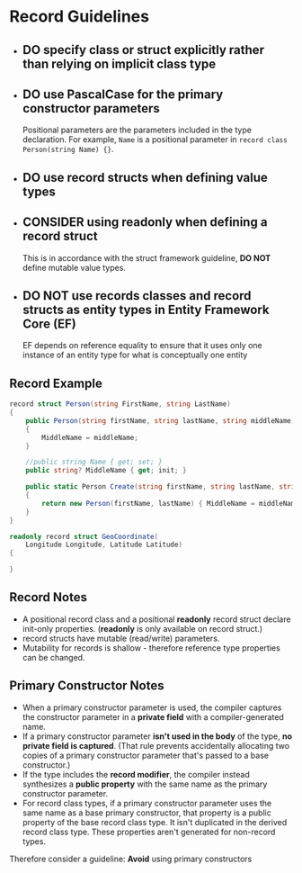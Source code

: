 ﻿# Record Guidelines

* ## **DO** specify class or struct explicitly rather than relying on implicit class type

* ## **DO** use PascalCase for the primary constructor parameters
  
   Positional parameters are the parameters included in the type declaration. For example, `Name` is a positional parameter in `record class Person(string Name) {}`.

* ## **DO** use record structs when defining value types

* ## **CONSIDER** using readonly when defining a record struct

    This is in accordance with the struct framework guideline, **DO NOT** define mutable value types.

* ## **DO NOT** use records classes and record structs as entity types in Entity Framework Core (EF)

    EF depends on reference equality to ensure that it uses only one instance of an entity type for what is conceptually one entity

## Record Example

```cs
record struct Person(string FirstName, string LastName)
{
    public Person(string firstName, string lastName, string middleName) : this(firstName, lastName)
    {
        MiddleName = middleName;
    }

    //public string Name { get; set; }
    public string? MiddleName { get; init; }

    public static Person Create(string firstName, string lastName, string middleName)
    {
        return new Person(firstName, lastName) { MiddleName = middleName};
    }
}

readonly record struct GeoCoordinate(
    Longitude Longitude, Latitude Latitude)
{

}
```

## Record Notes

* A positional record class and a positional **readonly** record struct declare init-only properties. (**readonly** is only available on record struct.)
* record structs have mutable (read/write) parameters.
* Mutability for records is shallow - therefore reference type properties can be changed.

## Primary Constructor Notes

* When a primary constructor parameter is used, the compiler captures the constructor parameter in a **private field** with a compiler-generated name.
* If a primary constructor parameter **isn't used in the body** of the type, **no private field is captured**. (That rule prevents accidentally allocating two copies of a primary constructor parameter that's passed to a base constructor.)
* If the type includes the **record modifier**, the compiler instead synthesizes a **public property** with the same name as the primary constructor parameter.
* For record class types, if a primary constructor parameter uses the same name as a base primary constructor, that property is a public property of the base record class type. It isn't duplicated in the derived record class type. These properties aren't generated for non-record types.

Therefore consider a guideline:
**Avoid** using primary constructors
